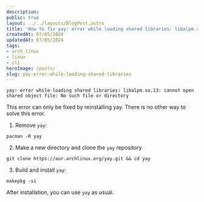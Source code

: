 ```yaml
---
description:
public: true
layout: ../../layouts/BlogPost.astro
title: 'How to fix yay: error while loading shared libraries: libalpm.so'
createdAt: 07/05/2024
updatedAt: 07/05/2024
tags:
- arch linux
- linux
- cli
heroImage: /posts/
slug: yay-error-while-loading-shared-libraries
---
```


```yay: error while loading shared libraries: libalpm.so.13: cannot open shared object file: No such file or directory```

This error can only be fixed by reinstalling yay. There is no other way to solve this error.

1. Remove `yay`:

```
pacman -R yay
```

2. Make a new directory and clone the `yay` repository

```
git clone https://aur.archlinux.org/yay.git && cd yay
```

3. Build and install `yay`:

```
makepkg -si
```

After installation, you can use `yay` as usual.
